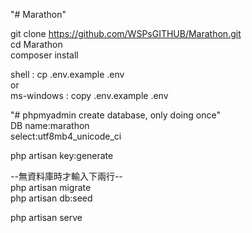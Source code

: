 "# Marathon"

git clone https://github.com/WSPsGITHUB/Marathon.git<br/>
cd Marathon<br/>
composer install<br/>

shell : cp .env.example .env<br/>
or<br/>
ms-windows : copy .env.example .env<br/>

"# phpmyadmin create database, only doing once"<br/>
DB name:marathon<br/>
select:utf8mb4_unicode_ci<br/>

php artisan key:generate<br/>

--無資料庫時才輸入下兩行--<br/>
php artisan migrate<br/>
php artisan db:seed<br/>

php artisan serve<br/>

